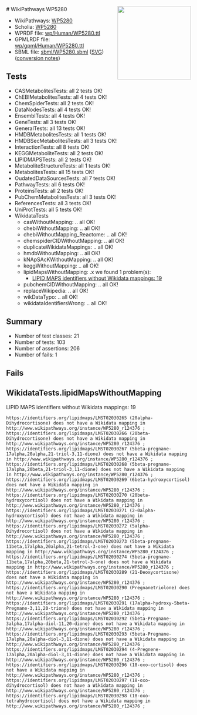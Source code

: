 <img style="float: right; width: 200px" src="../logo.png" />
# WikiPathways WP5280

* WikiPathways: [WP5280](https://identifiers.org/wikipathways:WP5280)
* Scholia: [WP5280](https://scholia.toolforge.org/wikipathways/WP5280)
* WPRDF file: [wp/Human/WP5280.ttl](../wp/Human/WP5280.ttl)
* GPMLRDF file: [wp/gpml/Human/WP5280.ttl](../wp/gpml/Human/WP5280.ttl)
* SBML file: [sbml/WP5280.sbml](../sbml/WP5280.sbml) ([SVG](../sbml/WP5280.svg)) ([conversion notes](../sbml/WP5280.txt))

## Tests
* CASMetabolitesTests: all 2 tests OK!
* ChEBIMetabolitesTests: all 4 tests OK!
* ChemSpiderTests: all 2 tests OK!
* DataNodesTests: all 4 tests OK!
* EnsemblTests: all 4 tests OK!
* GeneTests: all 3 tests OK!
* GeneralTests: all 13 tests OK!
* HMDBMetabolitesTests: all 1 tests OK!
* HMDBSecMetabolitesTests: all 3 tests OK!
* InteractionTests: all 8 tests OK!
* KEGGMetaboliteTests: all 2 tests OK!
* LIPIDMAPSTests: all 2 tests OK!
* MetaboliteStructureTests: all 1 tests OK!
* MetabolitesTests: all 15 tests OK!
* OudatedDataSourcesTests: all 7 tests OK!
* PathwayTests: all 6 tests OK!
* ProteinsTests: all 2 tests OK!
* PubChemMetabolitesTests: all 3 tests OK!
* ReferencesTests: all 3 tests OK!
* UniProtTests: all 5 tests OK!
* WikidataTests
    * casWithoutMapping: .. all OK!
    * chebiWithoutMapping: .. all OK!
    * chebiWithoutMapping_Reactome: .. all OK!
    * chemspiderCIDWithoutMapping: .. all OK!
    * duplicateWikidataMappings: .. all OK!
    * hmdbWithoutMapping: .. all OK!
    * kNApSAcKWithoutMapping: .. all OK!
    * keggWithoutMapping: .. all OK!
    * lipidMapsWithoutMapping: .x we found 1 problem(s):
        * [LIPID MAPS identifiers without Wikidata mappings: 19](#41c16d18)
    * pubchemCIDWithoutMapping: .. all OK!
    * replaceWikipedia: .. all OK!
    * wikDataTypo: .. all OK!
    * wikidataIdentifiersWrong: .. all OK!


## Summary

* Number of test classes: 21
* Number of tests: 103
* Number of assertions: 206
* Number of fails: 1

## Fails

<a name="41c16d18" />

## WikidataTests.lipidMapsWithoutMapping

LIPID MAPS identifiers without Wikidata mappings: 19
```
https://identifiers.org/lipidmaps/LMST02030265 (20alpha-Dihydrocortisone) does not have a Wikidata mapping in http://www.wikipathways.org/instance/WP5280_r124376 ; 
https://identifiers.org/lipidmaps/LMST02030266 (20beta-Dihydrocortisone) does not have a Wikidata mapping in http://www.wikipathways.org/instance/WP5280_r124376 ; 
https://identifiers.org/lipidmaps/LMST02030267 (5beta-pregnane-17alpha,20alpha,21-triol-3,11-dione) does not have a Wikidata mapping in http://www.wikipathways.org/instance/WP5280_r124376 ; 
https://identifiers.org/lipidmaps/LMST02030268 (5beta-pregnane-17alpha,20beta,21-triol-3,11-dione) does not have a Wikidata mapping in http://www.wikipathways.org/instance/WP5280_r124376 ; 
https://identifiers.org/lipidmaps/LMST02030269 (6beta-hydroxycortisol) does not have a Wikidata mapping in http://www.wikipathways.org/instance/WP5280_r124376 ; 
https://identifiers.org/lipidmaps/LMST02030270 (20beta-hydroxycortisol) does not have a Wikidata mapping in http://www.wikipathways.org/instance/WP5280_r124376 ; 
https://identifiers.org/lipidmaps/LMST02030271 (2-0alpha-hydroxycortisol) does not have a Wikidata mapping in http://www.wikipathways.org/instance/WP5280_r124376 ; 
https://identifiers.org/lipidmaps/LMST02030272 (5alpha-Dihydrocortisol) does not have a Wikidata mapping in http://www.wikipathways.org/instance/WP5280_r124376 ; 
https://identifiers.org/lipidmaps/LMST02030273 (5beta-pregnane-11beta,17alpha,20alpha,21-tetrol-3-one) does not have a Wikidata mapping in http://www.wikipathways.org/instance/WP5280_r124376 ; 
https://identifiers.org/lipidmaps/LMST02030274 (5beta-pregnane-11beta,17alpha,20beta,21-tetrol-3-one) does not have a Wikidata mapping in http://www.wikipathways.org/instance/WP5280_r124376 ; 
https://identifiers.org/lipidmaps/LMST02030289 (21-Deoxycortisone) does not have a Wikidata mapping in http://www.wikipathways.org/instance/WP5280_r124376 ; 
https://identifiers.org/lipidmaps/LMST02030290 (Pregnanetriolone) does not have a Wikidata mapping in http://www.wikipathways.org/instance/WP5280_r124376 ; 
https://identifiers.org/lipidmaps/LMST02030291 (17alpha-hydroxy-5beta-Pregnane-3,11,20-trione) does not have a Wikidata mapping in http://www.wikipathways.org/instance/WP5280_r124376 ; 
https://identifiers.org/lipidmaps/LMST02030292 (5beta-Pregnane-3alpha,17alpha-diol-11,20-dione) does not have a Wikidata mapping in http://www.wikipathways.org/instance/WP5280_r124376 ; 
https://identifiers.org/lipidmaps/LMST02030293 (5beta-Pregnane-17alpha,20alpha-diol-3,11-dione) does not have a Wikidata mapping in http://www.wikipathways.org/instance/WP5280_r124376 ; 
https://identifiers.org/lipidmaps/LMST02030294 (4-Pregnene-17alpha,20alpha-diol-3,11-dione) does not have a Wikidata mapping in http://www.wikipathways.org/instance/WP5280_r124376 ; 
https://identifiers.org/lipidmaps/LMST02030296 (18-oxo-cortisol) does not have a Wikidata mapping in http://www.wikipathways.org/instance/WP5280_r124376 ; 
https://identifiers.org/lipidmaps/LMST02030297 (18-oxo-dihydrocortisol) does not have a Wikidata mapping in http://www.wikipathways.org/instance/WP5280_r124376 ; 
https://identifiers.org/lipidmaps/LMST02030298 (18-oxo-tetrahydrocortisol) does not have a Wikidata mapping in http://www.wikipathways.org/instance/WP5280_r124376 ; 
```

